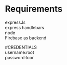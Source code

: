 # Requirements
expressJs  
express handlebars  
node  
Firebase as backend

#CREDENTIALS  
username:root  
password:toor  
